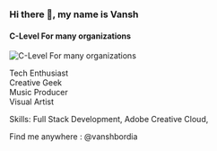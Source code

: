 ### Hi there 👋, my name is Vansh
#### C-Level For many organizations
![C-Level For many organizations](https://media-exp1.licdn.com/dms/image/C4E16AQHMNKyjpqDtcA/profile-displaybackgroundimage-shrink_350_1400/0/1612874770208?e=1619654400&v=beta&t=wCRVc1ENoTvEaa_fQpyobGc4SerjMH4ZEtzxPfvoaQg)

Tech Enthusiast<br>
Creative Geek<br>
Music Producer<br>
Visual Artist<br>

Skills: Full Stack Development, Adobe Creative Cloud, 

Find me anywhere : @vanshbordia
